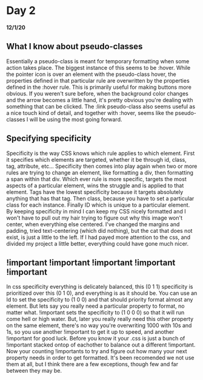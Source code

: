 # Day 2
__12/1/20__

## What I know about pseudo-classes

Essentially a pseudo-class is meant for temporary formatting when some action takes place. The biggest instance of this seems to be :hover. While the pointer icon is over an element with the pseudo-class hover, the properties defined in that particular rule are overwritten by the properties defined in the :hover rule. This is primarily useful for making buttons more obvious. If you weren't sure before, when the background color changes and the arrow becomes a little hand, it's pretty obvious you're dealing with something that can be clicked. The :link pseudo-class also seems useful as a nice touch kind of detail, and together with :hover, seems like the pseudo-classes I will be using the most going forward.

## Specifying specificity

Specificity is the way CSS knows which rule applies to which element. First it specifies which elements are targeted, whether it be through id, class, tag, attribute, etc...  Specificity then comes into play again when two or more rules are trying to change an element, like formatting a div, then formatting a span within that div. Which ever rule is more specific, targets the most aspects of a particular element, wins the struggle and is applied to that element. Tags have the lowest specificity because it targets absolutely anything that has that tag. Then class, because you have to set a particular class for each instance. Finally ID which is unique to a particular element. By keeping specificity in mind I can keep my CSS nicely formatted and I won't have to pull out my hair trying to figure out why this image won't center, when everything else centered. I've changed the margins and padding, tried text-centering (which did nothing), but the cat that does not exist, is just a little to the left. If I had payed more attention to the css, and divided my project a little better, everything could have gone much nicer.

## !important !important !important !important !important

In css specificity everything is delicately balanced, this (0 1 1) specificity is prioritized over this (0 1 0), and everything is as it should be. You can use an Id to set the specificity to (1 0 0) and that should priority format almost any element. But lets say you really need a particular property to format, no matter what. !important sets the specificity to (1 0 0 0) so that it will run come hell or high water. But, later you really really need this other property on the same element, there's no way you're overwriting 1000 with 10s and 1s, so you use another !important to get it up to speed, and another !important for good luck. Before you know it your .css is just a bunch of !important stacked ontop of eachother to balance out a different !important. Now your counting !importants to try and figure out how many your next property needs in order to get formatted. It's been recomended we not use them at all, but I think there are a few exceptions, though few and far between they may be.